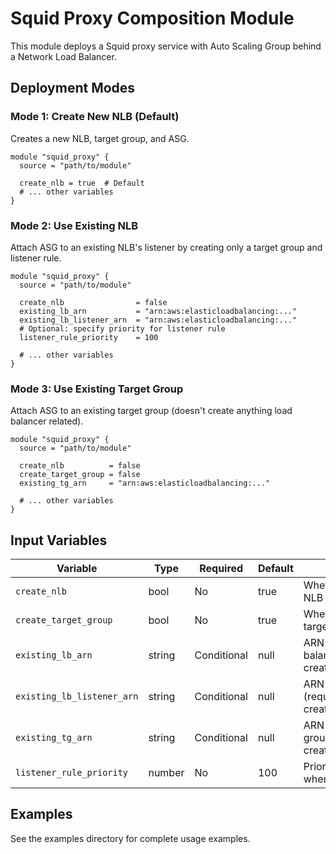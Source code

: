 # Squid Proxy Composition Module

This module deploys a Squid proxy service with Auto Scaling Group behind a Network Load Balancer.

## Deployment Modes

### Mode 1: Create New NLB (Default)
Creates a new NLB, target group, and ASG.

```hcl
module "squid_proxy" {
  source = "path/to/module"

  create_nlb = true  # Default
  # ... other variables
}
```

### Mode 2: Use Existing NLB
Attach ASG to an existing NLB's listener by creating only a target group and listener rule.

```hcl
module "squid_proxy" {
  source = "path/to/module"

  create_nlb                = false
  existing_lb_arn           = "arn:aws:elasticloadbalancing:..."
  existing_lb_listener_arn  = "arn:aws:elasticloadbalancing:..."
  # Optional: specify priority for listener rule
  listener_rule_priority    = 100

  # ... other variables
}
```

### Mode 3: Use Existing Target Group
Attach ASG to an existing target group (doesn't create anything load balancer related).

```hcl
module "squid_proxy" {
  source = "path/to/module"

  create_nlb          = false
  create_target_group = false
  existing_tg_arn     = "arn:aws:elasticloadbalancing:..."

  # ... other variables
}
```

## Input Variables

| Variable | Type | Required | Default | Description |
|----------|------|----------|---------|-------------|
| `create_nlb` | bool | No | true | Whether to create a new NLB |
| `create_target_group` | bool | No | true | Whether to create a new target group |
| `existing_lb_arn` | string | Conditional | null | ARN of existing load balancer (required if create_nlb=false) |
| `existing_lb_listener_arn` | string | Conditional | null | ARN of existing listener (required if create_nlb=false) |
| `existing_tg_arn` | string | Conditional | null | ARN of existing target group (required if create_target_group=false) |
| `listener_rule_priority` | number | No | 100 | Priority for listener rule when using existing NLB |

## Examples

See the examples directory for complete usage examples.
